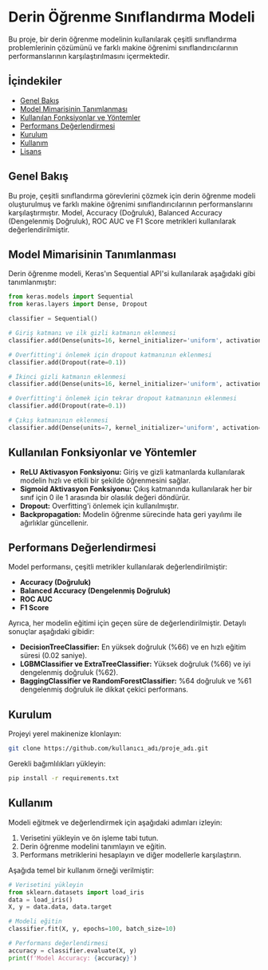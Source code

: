 # Derin Öğrenme Sınıflandırma Modeli

Bu proje, bir derin öğrenme modelinin kullanılarak çeşitli sınıflandırma problemlerinin çözümünü ve farklı makine öğrenimi sınıflandırıcılarının performanslarının karşılaştırılmasını içermektedir.

## İçindekiler

- [Genel Bakış](#genel-bakış)
- [Model Mimarisinin Tanımlanması](#model-mimarisinin-tanımlanması)
- [Kullanılan Fonksiyonlar ve Yöntemler](#kullanılan-fonksiyonlar-ve-yöntemler)
- [Performans Değerlendirmesi](#performans-değerlendirmesi)
- [Kurulum](#kurulum)
- [Kullanım](#kullanım)
- [Lisans](#lisans)

## Genel Bakış

Bu proje, çeşitli sınıflandırma görevlerini çözmek için derin öğrenme modeli oluşturulmuş ve farklı makine öğrenimi sınıflandırıcılarının performanslarını karşılaştırmıştır. Model, Accuracy (Doğruluk), Balanced Accuracy (Dengelenmiş Doğruluk), ROC AUC ve F1 Score metrikleri kullanılarak değerlendirilmiştir.

## Model Mimarisinin Tanımlanması

Derin öğrenme modeli, Keras'ın Sequential API'si kullanılarak aşağıdaki gibi tanımlanmıştır:

```python
from keras.models import Sequential
from keras.layers import Dense, Dropout

classifier = Sequential()

# Giriş katmanı ve ilk gizli katmanın eklenmesi
classifier.add(Dense(units=16, kernel_initializer='uniform', activation='relu', input_dim=12))

# Overfitting'i önlemek için dropout katmanının eklenmesi
classifier.add(Dropout(rate=0.1))

# İkinci gizli katmanın eklenmesi
classifier.add(Dense(units=16, kernel_initializer='uniform', activation='relu'))

# Overfitting'i önlemek için tekrar dropout katmanının eklenmesi
classifier.add(Dropout(rate=0.1))

# Çıkış katmanının eklenmesi
classifier.add(Dense(units=7, kernel_initializer='uniform', activation='sigmoid'))
```

## Kullanılan Fonksiyonlar ve Yöntemler

- **ReLU Aktivasyon Fonksiyonu:** Giriş ve gizli katmanlarda kullanılarak modelin hızlı ve etkili bir şekilde öğrenmesini sağlar.
- **Sigmoid Aktivasyon Fonksiyonu:** Çıkış katmanında kullanılarak her bir sınıf için 0 ile 1 arasında bir olasılık değeri döndürür.
- **Dropout:** Overfitting'i önlemek için kullanılmıştır.
- **Backpropagation:** Modelin öğrenme sürecinde hata geri yayılımı ile ağırlıklar güncellenir.

## Performans Değerlendirmesi

Model performansı, çeşitli metrikler kullanılarak değerlendirilmiştir:

- **Accuracy (Doğruluk)**
- **Balanced Accuracy (Dengelenmiş Doğruluk)**
- **ROC AUC**
- **F1 Score**

Ayrıca, her modelin eğitimi için geçen süre de değerlendirilmiştir. Detaylı sonuçlar aşağıdaki gibidir:

- **DecisionTreeClassifier:** En yüksek doğruluk (%66) ve en hızlı eğitim süresi (0.02 saniye).
- **LGBMClassifier ve ExtraTreeClassifier:** Yüksek doğruluk (%66) ve iyi dengelenmiş doğruluk (%62).
- **BaggingClassifier ve RandomForestClassifier:** %64 doğruluk ve %61 dengelenmiş doğruluk ile dikkat çekici performans.

## Kurulum

Projeyi yerel makinenize klonlayın:
```bash
git clone https://github.com/kullanıcı_adı/proje_adı.git
```

Gerekli bağımlılıkları yükleyin:
```bash
pip install -r requirements.txt
```

## Kullanım

Modeli eğitmek ve değerlendirmek için aşağıdaki adımları izleyin:

1. Verisetini yükleyin ve ön işleme tabi tutun.
2. Derin öğrenme modelini tanımlayın ve eğitin.
3. Performans metriklerini hesaplayın ve diğer modellerle karşılaştırın.

Aşağıda temel bir kullanım örneği verilmiştir:

```python
# Verisetini yükleyin
from sklearn.datasets import load_iris
data = load_iris()
X, y = data.data, data.target

# Modeli eğitin
classifier.fit(X, y, epochs=100, batch_size=10)

# Performans değerlendirmesi
accuracy = classifier.evaluate(X, y)
print(f'Model Accuracy: {accuracy}')
```
